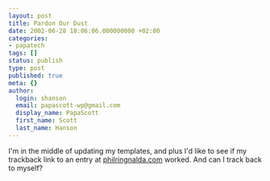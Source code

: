 ```yaml
---
layout: post
title: Pardon Our Dust
date: 2002-06-28 18:06:06.000000000 +02:00
categories:
- papatech
tags: []
status: publish
type: post
published: true
meta: {}
author:
  login: shanson
  email: papascott-wp@gmail.com
  display_name: PapaScott
  first_name: Scott
  last_name: Hanson
---
```

<p>I'm in the middle of updating my templates, and plus I'd like to see if my trackback link to an entry at <a href="http://philringnalda.com/">philringnalda.com</a> worked. And can I track back to myself?</p>

